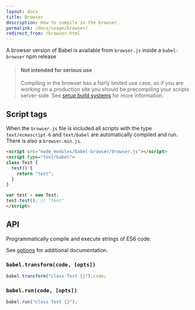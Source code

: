 ```yaml
---
layout: docs
title: Browser
description: How to compile in the browser.
permalink: /docs/usage/browser/
redirect_from: /browser.html
---
```


<p class="lead">
  A browser version of Babel is available from <code>browser.js</code> inside a <code>babel-browser</code> npm release
</p>

<blockquote class="babel-callout babel-callout-warning">
  <h4>Not intended for serious use</h4>
  <p>
    Compiling in the browser has a fairly limited use case, so if you are
    working on a production site you should be precompiling your scripts
    server-side. See <a href="/docs/setup/#build-systems">setup build systems</a>
    for more information.
  </p>
</blockquote>

## Script tags

When the `browser.js` file is included all scripts with the type
`text/ecmascript-6` and `text/babel` are automatically compiled and run. There is also a `browser.min.js`.

```html
<script src="node_modules/babel-browser/browser.js"></script>
<script type="text/babel">
class Test {
  test() {
    return "test";
  }
}

var test = new Test;
test.test(); // "test"
</script>
```

## API

Programmatically compile and execute strings of ES6 code.

See [options](/docs/usage/options/) for additional documentation.

### `babel.transform(code, [opts])`

```js
babel.transform("class Test {}").code;
```

### `babel.run(code, [opts])`

````js
babel.run("class Test {}");
````

